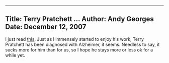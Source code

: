 -----
Title:  Terry Pratchett ...
Author: Andy Georges
Date: December 12, 2007
-----







I just read [this](http://www.paulkidby.com/news/index.html). Just as I
immensely started to enjoy his work, Terry Pratchett has been diagnosed
with Alzheimer, it seems. Needless to say, it sucks more for him than
for us, so I hope he stays more or less ok for a while yet.




